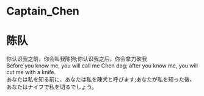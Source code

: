 # Captain_Chen
# 陈队
你认识我之前，你会叫我陈狗;你认识我之后，你会拿刀砍我<br>
Before you know me, you will call me Chen dog; after you know me, you will cut me with a knife.<br>
あなたは私を知る前に、あなたは私を陳犬と呼びます;あなたが私を知った後、あなたはナイフで私を切るでしょう。<br>

